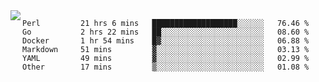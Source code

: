 

<a href="https://github.com/anuraghazra/github-readme-stats">
  <img align="left" src="https://github-readme-stats.vercel.app/api?username=kfly8&count_private=true&show_icons=true&theme=calm" />
</a>


<!--START_SECTION:waka-->

```text
Perl         21 hrs 6 mins   ███████████████████░░░░░░   76.46 %
Go           2 hrs 22 mins   ██░░░░░░░░░░░░░░░░░░░░░░░   08.60 %
Docker       1 hr 54 mins    █▓░░░░░░░░░░░░░░░░░░░░░░░   06.88 %
Markdown     51 mins         ▓░░░░░░░░░░░░░░░░░░░░░░░░   03.13 %
YAML         49 mins         ▓░░░░░░░░░░░░░░░░░░░░░░░░   02.99 %
Other        17 mins         ▒░░░░░░░░░░░░░░░░░░░░░░░░   01.08 %
```

<!--END_SECTION:waka-->
